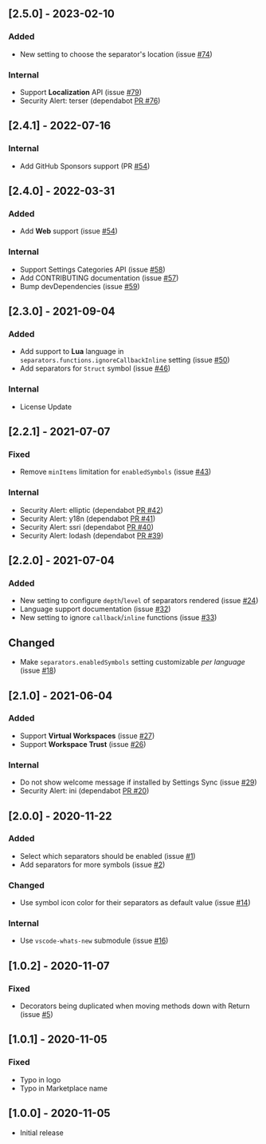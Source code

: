 ## [2.5.0] - 2023-02-10
### Added
- New setting to choose the separator's location (issue [#74](https://github.com/alefragnani/vscode-separators/issues/74))

### Internal
- Support **Localization** API (issue [#79](https://github.com/alefragnani/vscode-separators/issues/79))
- Security Alert: terser (dependabot [PR #76](https://github.com/alefragnani/vscode-separators/pull/76))

## [2.4.1] - 2022-07-16
### Internal
- Add GitHub Sponsors support (PR [#54](https://github.com/alefragnani/vscode-separators/pull/71))

## [2.4.0] - 2022-03-31
### Added
- Add **Web** support (issue [#54](https://github.com/alefragnani/vscode-separators/issues/54))

### Internal
- Support Settings Categories API (issue [#58](https://github.com/alefragnani/vscode-separators/issues/58))
- Add CONTRIBUTING documentation (issue [#57](https://github.com/alefragnani/vscode-separators/issues/57))
- Bump devDependencies (issue [#59](https://github.com/alefragnani/vscode-separators/issues/59))

## [2.3.0] - 2021-09-04
### Added
- Add support to **Lua** language in `separators.functions.ignoreCallbackInline` setting (issue [#50](https://github.com/alefragnani/vscode-separators/issues/50))
- Add separators for `Struct` symbol (issue [#46](https://github.com/alefragnani/vscode-separators/issues/46))

### Internal
- License Update

## [2.2.1] - 2021-07-07
### Fixed
- Remove `minItems` limitation for `enabledSymbols` (issue [#43](https://github.com/alefragnani/vscode-separators/issues/43))

### Internal
- Security Alert: elliptic (dependabot [PR #42](https://github.com/alefragnani/vscode-separators/pull/42))
- Security Alert: y18n (dependabot [PR #41](https://github.com/alefragnani/vscode-separators/pull/41))
- Security Alert: ssri (dependabot [PR #40](https://github.com/alefragnani/vscode-separators/pull/40))
- Security Alert: lodash (dependabot [PR #39](https://github.com/alefragnani/vscode-separators/pull/39))

## [2.2.0] - 2021-07-04
### Added
- New setting to configure `depth`/`level` of separators rendered (issue [#24](https://github.com/alefragnani/vscode-separators/issues/24))
- Language support documentation (issue [#32](https://github.com/alefragnani/vscode-separators/issues/32))
- New setting to ignore `callback`/`inline` functions (issue [#33](https://github.com/alefragnani/vscode-separators/issues/33))

## Changed
- Make `separators.enabledSymbols` setting customizable _per language_ (issue [#18](https://github.com/alefragnani/vscode-separators/issues/18))

## [2.1.0] - 2021-06-04
### Added
- Support **Virtual Workspaces** (issue [#27](https://github.com/alefragnani/vscode-separators/issues/27))
- Support **Workspace Trust** (issue [#26](https://github.com/alefragnani/vscode-separators/issues/26))

### Internal
- Do not show welcome message if installed by Settings Sync (issue [#29](https://github.com/alefragnani/vscode-separators/issues/29))
- Security Alert: ini (dependabot [PR #20](https://github.com/alefragnani/vscode-separators/pull/20))

## [2.0.0] - 2020-11-22
### Added
- Select which separators should be enabled (issue [#1](https://github.com/alefragnani/vscode-separators/issues/1))
- Add separators for more symbols (issue [#2](https://github.com/alefragnani/vscode-separators/issues/2))

### Changed
- Use symbol icon color for their separators as default value (issue [#14](https://github.com/alefragnani/vscode-separators/issues/14))

### Internal
- Use `vscode-whats-new` submodule (issue [#16](https://github.com/alefragnani/vscode-separators/issues/16))

## [1.0.2] - 2020-11-07
### Fixed
- Decorators being duplicated when moving methods down with Return (issue [#5](https://github.com/alefragnani/vscode-separators/issues/5))

## [1.0.1] - 2020-11-05
### Fixed
- Typo in logo
- Typo in Marketplace name

## [1.0.0] - 2020-11-05
- Initial release
